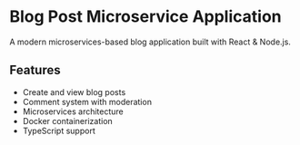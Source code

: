 # Blog Post Microservice Application

A modern microservices-based blog application built with React & Node.js.

## Features

- Create and view blog posts
- Comment system with moderation
- Microservices architecture
- Docker containerization
- TypeScript support
